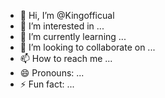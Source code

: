 - 👋 Hi, I’m @Kingofficual
- 👀 I’m interested in ...
- 🌱 I’m currently learning ...
- 💞️ I’m looking to collaborate on ...
- 📫 How to reach me ...
- 😄 Pronouns: ...
- ⚡ Fun fact: ...

<!---
Kingofficual/Kingofficual is a ✨ special ✨ repository because its `README.md` (this file) appears on your GitHub profile.
You can click the Preview link to take a look at your changes.
--->
